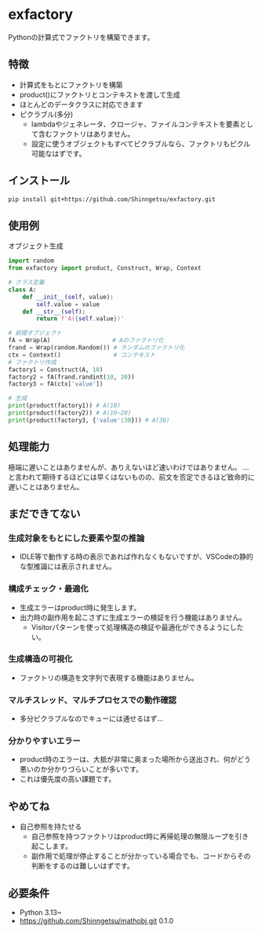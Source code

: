 # exfactory
Pythonの計算式でファクトリを構築できます。

## 特徴
- 計算式をもとにファクトリを構築
- product()にファクトリとコンテキストを渡して生成
- ほとんどのデータクラスに対応できます
- ピクラブル(多分)
  - lambdaやジェネレータ、クロージャ、ファイルコンテキストを要素として含むファクトリはありません。
  - 設定に使うオブジェクトもすべてピクラブルなら、ファクトリもピクル可能なはずです。

## インストール
```bash
pip install git+https://github.com/Shinngetsu/exfactory.git
```

## 使用例
オブジェクト生成
```python
import random
from exfactory import product, Construct, Wrap, Context

# クラス定義
class A:
    def __init__(self, value):
        self.value = value
    def __str__(self):
        return f'A({self.value})'

# 前提オブジェクト
fA = Wrap(A)                　# Aのファクトリ化
frand = Wrap(random.Random()) # ランダムのファクトリ化
ctx = Context()               # コンテキスト
# ファクトリ作成
factory1 = Construct(A, 10)
factory2 = fA(frand.randint(10, 20))
factory3 = fA(ctx['value'])

# 生成
print(product(factory1)) # A(10)
print(product(factory2)) # A(10~20)
print(product(factory3, {'value':30})) # A(30)
```

## 処理能力
極端に遅いことはありませんが、ありえないほど速いわけではありません。
…と言われて期待するほどには早くはないものの、前文を否定できるほど致命的に遅いことはありません。

## まだできてない
### 生成対象をもとにした要素や型の推論
- IDLE等で動作する時の表示であれば作れなくもないですが、VSCodeの静的な型推論には表示されません。
### 構成チェック・最適化
- 生成エラーはproduct時に発生します。
- 出力時の副作用を起こさずに生成エラーの検証を行う機能はありません。
  - Visitorパターンを使って処理構造の検証や最適化ができるようにしたい。
### 生成構造の可視化
- ファクトリの構造を文字列で表現する機能はありません。
### マルチスレッド、マルチプロセスでの動作確認
- 多分ピクラブルなのでキューには通せるはず…
### 分かりやすいエラー
- product時のエラーは、大抵が非常に奥まった場所から送出され、何がどう悪いのか分かりづらいことが多いです。
- これは優先度の高い課題です。

## やめてね
- 自己参照を持たせる
  - 自己参照を持つファクトリはproduct時に再帰処理の無限ループを引き起こします。
  - 副作用で処理が停止することが分かっている場合でも、コードからその判断をするのは難しいはずです。

## 必要条件
- Python 3.13~
- https://github.com/Shinngetsu/mathobj.git 0.1.0